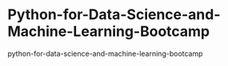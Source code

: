 # Python-for-Data-Science-and-Machine-Learning-Bootcamp
python-for-data-science-and-machine-learning-bootcamp
